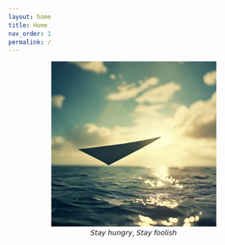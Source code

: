 ```yaml
---
layout: home
title: Home
nav_order: 1
permalink: /
---
```




<div align="center">
  <img src="./assets/images/index.jpg" alt="paper airplane" width="333"><br>
  𝘚𝘵𝘢𝘺 𝘩𝘶𝘯𝘨𝘳𝘺, 𝘚𝘵𝘢𝘺 𝘧𝘰𝘰𝘭𝘪𝘴𝘩 <br>
</div>
